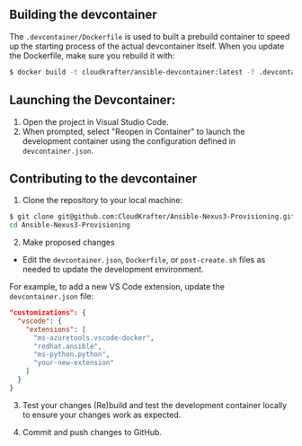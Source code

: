 ## Building the devcontainer

The `.devcontainer/Dockerfile` is used to built a prebuild container to speed up the starting process of the actual devcontainer itself.
When you update the Dockerfile, make sure you rebuild it with:

```bash
$ docker build -t cloudkrafter/ansible-devcontainer:latest -f .devcontainer/Dockerfile .
```

## Launching the Devcontainer:

1. Open the project in Visual Studio Code.
2. When prompted, select "Reopen in Container" to launch the development container using the configuration defined in `devcontainer.json`.

## Contributing to the devcontainer

1. Clone the repository to your local machine:
```bash
$ git clone git@github.com:CloudKrafter/Ansible-Nexus3-Provisioning.git
cd Ansible-Nexus3-Provisioning
```
2. Make proposed changes
- Edit the `devcontainer.json`, `Dockerfile`, or `post-create.sh` files as needed to update the development environment.

For example, to add a new VS Code extension, update the `devcontainer.json` file:
```json
"customizations": {
  "vscode": {
    "extensions": [
      "ms-azuretools.vscode-docker",
      "redhat.ansible",
      "ms-python.python",
      "your-new-extension"
    ]
  }
}
```

3. Test your changes
(Re)build and test the development container locally to ensure your changes work as expected.

4. Commit and push changes to GitHub.
